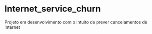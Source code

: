 # Internet_service_churn
 Projeto em desenvolvimento com o intuito de prever cancelamentos de internet
